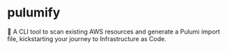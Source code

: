 # pulumify
🚀 A CLI tool to scan existing AWS resources and generate a Pulumi import file, kickstarting your journey to Infrastructure as Code.
